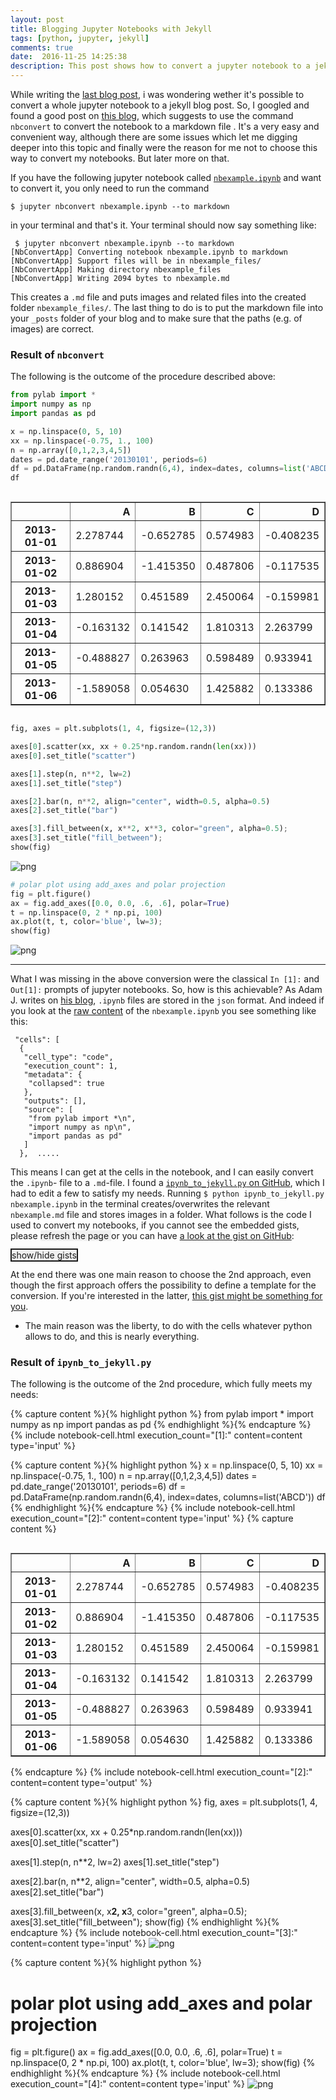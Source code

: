 ```yaml
---
layout: post
title: Blogging Jupyter Notebooks with Jekyll
tags: [python, jupyter, jekyll]
comments: true
date:  2016-11-25 14:25:38
description: This post shows how to convert a jupyter notebook to a jekyll blog post.
---
```

While writing the [last blog post](https://mxbu.github.io/logbook/2016/11/19/optimization/), i was wondering wether it's possible to convert a whole jupyter notebook to a jekyll blog post. So, I googled and found a good post on [this blog](http://briancaffey.github.io/2016/03/14/ipynb-with-jekyll.html), which suggests to use the command `nbconvert` to convert the notebook to a markdown file . It's a very easy and convenient way, although there are some issues which let me digging deeper into this topic and finally were the reason for me not to choose this way to convert my notebooks. But later more on that.

If you have the following jupyter notebook called [`nbexample.ipynb`](https://github.com/mxbu/logbook/blob/gh-pages/blog-notebooks/nbexample.ipynb) and want to convert it, you only need to run the command


```
$ jupyter nbconvert nbexample.ipynb --to markdown
```

in your terminal and that's it. Your terminal should now say something like:


```    
 $ jupyter nbconvert nbexample.ipynb --to markdown
[NbConvertApp] Converting notebook nbexample.ipynb to markdown
[NbConvertApp] Support files will be in nbexample_files/
[NbConvertApp] Making directory nbexample_files
[NbConvertApp] Writing 2094 bytes to nbexample.md
```

This creates a `.md` file and puts images and related files into the created folder `nbexample_files/`. The last thing to do is to put the markdown file into your `_posts` folder of your blog and to make sure that the paths (e.g. of images) are correct.

### Result of `nbconvert`
The following is the outcome of the procedure described above:


```python
from pylab import *
import numpy as np
import pandas as pd
```


```python
x = np.linspace(0, 5, 10)
xx = np.linspace(-0.75, 1., 100)
n = np.array([0,1,2,3,4,5])
dates = pd.date_range('20130101', periods=6)
df = pd.DataFrame(np.random.randn(6,4), index=dates, columns=list('ABCD'))
df
```




<div style="overflow-x: auto;-webkit-overflow-scrolling: touch;">
<table border="1" class="dataframe">
<thead>
<tr style="text-align: right;">
<th></th>
<th>A</th>
<th>B</th>
<th>C</th>
<th>D</th>
</tr>
</thead>
<tbody>
<tr>
<th>2013-01-01</th>
<td>2.278744</td>
<td>-0.652785</td>
<td>0.574983</td>
<td>-0.408235</td>
</tr>
<tr>
<th>2013-01-02</th>
<td>0.886904</td>
<td>-1.415350</td>
<td>0.487806</td>
<td>-0.117535</td>
</tr>
<tr>
<th>2013-01-03</th>
<td>1.280152</td>
<td>0.451589</td>
<td>2.450064</td>
<td>-0.159981</td>
</tr>
<tr>
<th>2013-01-04</th>
<td>-0.163132</td>
<td>0.141542</td>
<td>1.810313</td>
<td>2.263799</td>
</tr>
<tr>
<th>2013-01-05</th>
<td>-0.488827</td>
<td>0.263963</td>
<td>0.598489</td>
<td>0.933941</td>
</tr>
<tr>
<th>2013-01-06</th>
<td>-1.589058</td>
<td>0.054630</td>
<td>1.425882</td>
<td>0.133386</td>
</tr>
</tbody>
</table>
</div>




```python
fig, axes = plt.subplots(1, 4, figsize=(12,3))

axes[0].scatter(xx, xx + 0.25*np.random.randn(len(xx)))
axes[0].set_title("scatter")

axes[1].step(n, n**2, lw=2)
axes[1].set_title("step")

axes[2].bar(n, n**2, align="center", width=0.5, alpha=0.5)
axes[2].set_title("bar")

axes[3].fill_between(x, x**2, x**3, color="green", alpha=0.5);
axes[3].set_title("fill_between");
show(fig)
```

![png](/logbook/public/img/nbexample/image1.png)


```python
# polar plot using add_axes and polar projection
fig = plt.figure()
ax = fig.add_axes([0.0, 0.0, .6, .6], polar=True)
t = np.linspace(0, 2 * np.pi, 100)
ax.plot(t, t, color='blue', lw=3);
show(fig)
```

![png](/logbook/public/img/nbexample/image2.png)

<hr>


What I was missing in the above conversion were the classical `In [1]:` and `Out[1]:` prompts of jupyter notebooks. So, how is this achievable? As Adam J. writes on [his blog](https://adamj.eu/tech/2014/09/21/using-ipython-notebook-to-write-jekyll-blog-posts/), `.ipynb` files are stored in the `json` format. And indeed if you look at the [raw content](https://raw.githubusercontent.com/mxbu/jupyter-notebooks/master/nbexample.ipynb) of the `nbexample.ipynb` you see something like this:

```{
 "cells": [
  {
   "cell_type": "code",
   "execution_count": 1,
   "metadata": {
    "collapsed": true
   },
   "outputs": [],
   "source": [
    "from pylab import *\n",
    "import numpy as np\n",
    "import pandas as pd"
   ]
  },  .....

```
This means I can get at the cells in the notebook, and I can easily convert the `.ipynb`- file to a `.md`-file. I found a [`ipynb_to_jekyll.py` on GitHub](https://gist.github.com/ewjoachim/570022bb7a08403cbe525fe82bd6d3e4), which I had to edit a few to satisfy my needs. Running `$ python ipynb_to_jekyll.py nbexample.ipynb` in the terminal creates/overwrites the relevant `nbexample.md` file and stores images in a folder. What follows is the code I used to convert my notebooks, if you cannot see the embedded gists, please <a  style="box-sizing: border-box; cursor: pointer; background: #f0f0f0;" onclick="PageReload()">
<span>refresh the page</span>
</a>  or you can have [a look at the gist on GitHub](https://gist.github.com/mxbu/a4a7a4e8d1a4dbb6439365ca0fb9ad25):

<a class="button" style="box-sizing: border-box; cursor: pointer; background: #f0f0f0; border: 2px solid; " onclick="hideshow()">
<span>show/hide gists</span>
</a>
<script type="text/javascript">
function PageReload() {
    location.reload(true);
}
</script>




<script>
function hideshow() {
    var x = document.getElementById('gist42182992');
    if (x.style.display === 'none') {
        x.style.display = 'block';
    } else {
        x.style.display = 'none';
    }
}
</script>


<script src="https://gist.github.com/mxbu/a4a7a4e8d1a4dbb6439365ca0fb9ad25.js"></script>

At the end there was one main reason to choose the 2nd approach, even though the first approach offers the possibility to define a template for the conversion. If you're interested in the latter, [this gist might be something for you](https://gist.github.com/dkmehrmann/3fd9e8b89a6e442fdc8787a4c1dbf4f2/).

* The main reason was the liberty, to do with the cells whatever python allows to do, and this is nearly everything.

### Result of `ipynb_to_jekyll.py`
The following is the outcome of the 2nd procedure, which fully meets my needs:


{% capture content %}{% highlight python %}
from pylab import *
import numpy as np
import pandas as pd
{% endhighlight %}{% endcapture %}
{% include notebook-cell.html execution_count="[1]:" content=content type='input' %}

{% capture content %}{% highlight python %}
x = np.linspace(0, 5, 10)
xx = np.linspace(-0.75, 1., 100)
n = np.array([0,1,2,3,4,5])
dates = pd.date_range('20130101', periods=6)
df = pd.DataFrame(np.random.randn(6,4), index=dates, columns=list('ABCD'))
df
{% endhighlight %}{% endcapture %}
{% include notebook-cell.html execution_count="[2]:" content=content type='input' %}
{% capture content %}
<div style="overflow-x: auto;-webkit-overflow-scrolling: touch;">
<table border="1" class="dataframe">
  <thead>
    <tr style="text-align: right;">
      <th></th>
      <th>A</th>
      <th>B</th>
      <th>C</th>
      <th>D</th>
    </tr>
  </thead>
  <tbody>
    <tr>
      <th>2013-01-01</th>
      <td>2.278744</td>
      <td>-0.652785</td>
      <td>0.574983</td>
      <td>-0.408235</td>
    </tr>
    <tr>
      <th>2013-01-02</th>
      <td>0.886904</td>
      <td>-1.415350</td>
      <td>0.487806</td>
      <td>-0.117535</td>
    </tr>
    <tr>
      <th>2013-01-03</th>
      <td>1.280152</td>
      <td>0.451589</td>
      <td>2.450064</td>
      <td>-0.159981</td>
    </tr>
    <tr>
      <th>2013-01-04</th>
      <td>-0.163132</td>
      <td>0.141542</td>
      <td>1.810313</td>
      <td>2.263799</td>
    </tr>
    <tr>
      <th>2013-01-05</th>
      <td>-0.488827</td>
      <td>0.263963</td>
      <td>0.598489</td>
      <td>0.933941</td>
    </tr>
    <tr>
      <th>2013-01-06</th>
      <td>-1.589058</td>
      <td>0.054630</td>
      <td>1.425882</td>
      <td>0.133386</td>
    </tr>
  </tbody>
</table>
</div>
{% endcapture %}
{% include notebook-cell.html execution_count="[2]:" content=content type='output' %}

{% capture content %}{% highlight python %}
fig, axes = plt.subplots(1, 4, figsize=(12,3))

axes[0].scatter(xx, xx + 0.25*np.random.randn(len(xx)))
axes[0].set_title("scatter")

axes[1].step(n, n**2, lw=2)
axes[1].set_title("step")

axes[2].bar(n, n**2, align="center", width=0.5, alpha=0.5)
axes[2].set_title("bar")

axes[3].fill_between(x, x**2, x**3, color="green", alpha=0.5);
axes[3].set_title("fill_between");
show(fig)
{% endhighlight %}{% endcapture %}
{% include notebook-cell.html execution_count="[3]:" content=content type='input' %}
![png](/logbook/public/img/nbexample/image1.png)

{% capture content %}{% highlight python %}
# polar plot using add_axes and polar projection
fig = plt.figure()
ax = fig.add_axes([0.0, 0.0, .6, .6], polar=True)
t = np.linspace(0, 2 * np.pi, 100)
ax.plot(t, t, color='blue', lw=3);
show(fig)
{% endhighlight %}{% endcapture %}
{% include notebook-cell.html execution_count="[4]:" content=content type='input' %}
![png](/logbook/public/img/nbexample/image2.png)
